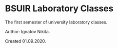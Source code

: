 # BSUIR Laboratory Classes

The first semester of university laboratory classes. 


Author: Ignatov Nikita. 

Created 01.09.2020.
